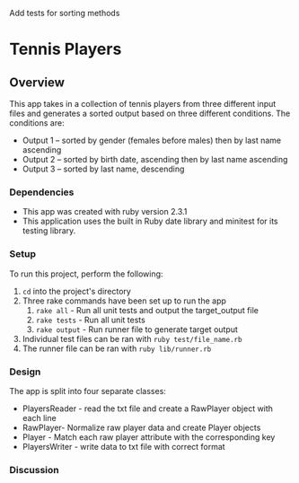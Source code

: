 
Add tests for sorting methods
# Tennis Players

## Overview
This app takes in a collection of tennis players from three different input files
and generates a sorted output based on three different conditions. The conditions are:
 - Output 1 – sorted by gender (females before males) then by last name ascending
 - Output 2 – sorted by birth date, ascending then by last name ascending
 - Output 3 – sorted by last name, descending

### Dependencies
  * This app was created with ruby version 2.3.1
  * This application uses the built in Ruby date library and minitest for its testing library.

### Setup
To run this project, perform the following:
  1. `cd` into the project's directory
  2. Three rake commands have been set up to run the app
     1. `rake all` - Run all unit tests and output the target_output file
     2. `rake tests` - Run all unit tests
     3. `rake output` - Run runner file to generate target output
  3. Individual test files can be ran with `ruby test/file_name.rb`
  4. The runner file can be ran with `ruby lib/runner.rb`

### Design
The app is split into four separate classes:
* PlayersReader - read the txt file and create a RawPlayer object with each line
* RawPlayer- Normalize raw player data and create Player objects
* Player - Match each raw player attribute with the corresponding key
* PlayersWriter - write data to txt file with correct format

### Discussion
